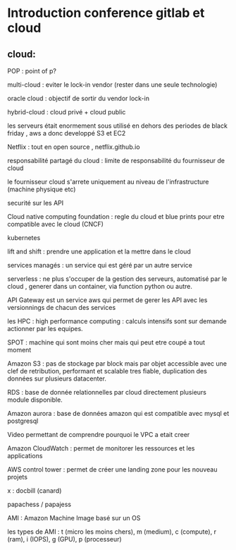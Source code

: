 # Introduction conference gitlab et cloud 

## cloud: 

POP : point of p? 

multi-cloud : eviter le lock-in vendor (rester dans une seule technologie)

oracle cloud : objectif de sortir du vendor lock-in 

hybrid-cloud : cloud privé + cloud public

les serveurs était enormement sous utilisé en dehors des periodes de black friday , aws a donc developpé S3 et EC2

Netflix : tout en open source , netflix.github.io

responsabilité partagé du cloud : limite de responsabilité du fournisseur de cloud

le fournisseur cloud s'arrete uniquement au niveau de l'infrastructure (machine physique etc)


securité sur les API 

Cloud native computing foundation : regle du cloud et blue prints pour etre compatible avec le cloud (CNCF)

kubernetes 

lift and shift : prendre une application et la mettre dans le cloud 

services managés : un service qui est géré par un autre service 

serverless : ne plus s'occuper de la gestion des serveurs, automatisé par le cloud , generer dans un container, via function python ou autre.

API Gateway est un service aws qui permet de gerer les API avec les versionnings de chacun des services

les HPC : high performance computing : calculs intensifs sont sur demande actionner par les equipes. 

SPOT : machine qui sont moins cher mais qui peut etre coupé a tout moment

Amazon S3 : pas de stockage par block mais par objet accessible avec une clef de retribution, performant et scalable tres fiable, duplication des données sur plusieurs datacenter.

RDS : base de donnée relationnelles par cloud directement plusieurs module disponible.

Amazon aurora : base de données amazon qui est compatible avec mysql et postgresql

Video permettant de comprendre pourquoi le VPC a etait creer 

Amazon CloudWatch : permet de monitorer les ressources et les applications

AWS control tower : permet de créer une landing zone pour les nouveau projets

x : docbill (canard)

papachess / papajess 

AMI : Amazon Machine Image basé sur un OS

les types de AMI : t (micro les moins chers), m (medium), c (compute), r (ram), i (IOPS), g (GPU), p (processeur)







